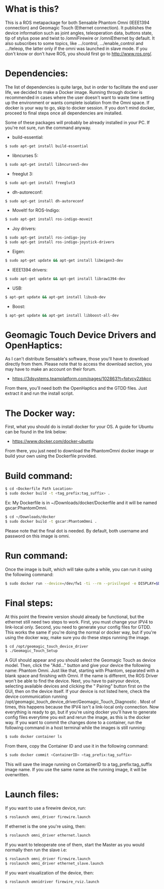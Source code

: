 # What is this?
This is a ROS metapackage for both Sensable Phantom Omni (IEEE1394 connection) 
and Geomagic Touch (Ethernet connection). It publishes the device information 
such as joint angles, teleoperation data, buttons state, tip of stylus pose and 
twist to /omniFirewire or /omniEthernet by default. It also subscribes to some
topics, like .../control, .../enable_control and .../teleop, the latter only if 
the omni was launched in slave mode. If you don't know or don't have ROS, you
should first go to http://www.ros.org/.

# Dependencies:
The list of dependencies is quite large, but in order to facilitate the end user
life, we decided to make a Docker image. Running through docker is recommended
in cases where the user doesn't want to waste time setting up the environment or
wants complete isolation from the Omni space. If docker is your way to go, skip 
to docker session. If you don't mind docker, proceed to final steps once all
dependencies are installed.

Some of these packages will probably be already installed in your PC. If you're
not sure, run the command anyway.

- build-essential:
```sh 
$ sudo apt-get install build-essential 
```

- libncurses 5:
```sh
$ sudo apt-get install libncurses5-dev
```

- freeglut 3:
```sh
$ sudo apt-get install freeglut3
```

- dh-autoreconf:
```sh
$ sudo apt-get install dh-autoreconf
```

- MoveIt! for ROS-Indigo:
```sh
$ sudo apt-get install ros-indigo-moveit
```

- Joy drivers:
```sh 
$ sudo apt-get install ros-indigo-joy 
$ sudo apt-get install ros-indigo-joystick-drivers 
```

- Eigen:
```sh 
$ sudo apt-get update && apt-get install libeigen3-dev 
```

- IEEE1394 drivers:
```sh 
$ sudo apt-get update && apt-get install libraw1394-dev
```

- USB:
```sh 
$ apt-get update && apt-get install libusb-dev 
```

- Boost:
```sh 
$ apt-get update && apt-get install libboost-all-dev 
``` 

# Geomagic Touch Device Drivers and OpenHaptics:
As I can't distribute Sensable's software, those you'll have to download directly
from them. Please note that to access the download section, you may have to make
an account on their forum.

- https://3dsystems.teamplatform.com/pages/102863?t=fptvcy2zbkcc

From there, you'll need both the OpenHaptics and the GTDD files. Just extract it
and run the install script.

# The Docker way:
First, what you should do is install docker for your OS. A guide for Ubuntu 
can be found in the link below:

- https://www.docker.com/docker-ubuntu

From there, you just need to download the PhantomOmni docker image or build your
own using the Dockerfile provided.
# Build command:
```sh 
$ cd <Dockerfile Path Location>
$ sudo docker build -t <tag_prefix:tag_suffix> .
```
Ex: My Dockerfile is in ~/Downloads/docker/Dockerfile and it will be named 
gscar:PhantomOmni.
```sh 
$ cd ~/Downloads/docker
$ sudo docker build -t gscar:PhantomOmni .
```
Please note that the final dot is needed.
By default, both username and password on this image is omni.

# Run command:
Once the image is built, which will take quite a while, you can run it using the
following command:
```sh 
$ sudo docker run --device=/dev/fw1 -ti --rm --privileged -e DISPLAY=$DISPLAY -v /tmp/.X11-unix:/tmp/.X11-unix -ti --device=/dev/bus/usb/001/005 --net=host gscar:PhantomOmni
```

# Final steps:
At this point the firewire version should already be functional, but the 
ethernet still need two steps to work. First, you must change your IPV4 to
link-local only. 
Second, you need to generate your config files for GTDD. This 
works the same if you're doing the normal or docker way, but if you're using the 
docker way, make sure you do these steps running the image.
```sh 
$ cd /opt/geomagic_touch_device_driver
$ ./Geomagic_Touch_Setup 
```
A GUI should appear and you should select the Geomagic Touch as device model.
Then, click the "Add..." button and give your device the following name: Phantom
Omni. Just like that, starting with Phantom, separated with a blank space and 
finishing with Omni. If the name is different, the ROS Driver won't be able to 
find the device. Next, you have to pairyour device, selecting available devices
and clicking the " Pairing" button first on the GUI, then on the device itself. 
If your device is not listed here, check the device communication running 
/opt/geomagic_touch_device_driver/Geomagic_Touch_Diagnostic . Most of times, this happens because the IPV4 isn't
a link-local only connection. Now everything is ready to go, but if you're using
docker you'll have to generate config files everytime you exit and rerun the 
image, as this is the docker way. If you want to commit the changes done to a 
container, run the following command in a host terminal while the images is 
still running:
```sh 
$ sudo docker container ls 
```
From there, copy the Container ID and use it in the following command:
```sh 
$ sudo docker commit <ContainerID> <tag_prefix:tag_suffix>
```
This will save the image running on ContainerID to a tag_prefix:tag_suffix image
name. If you use the same name as the running image, it will be overwritten.

# Launch files:
If you want to use a firewire device, run:
```sh 
$ roslaunch omni_driver firewire.launch
```
If ethernet is the one you're using, then:
```sh 
$ roslaunch omni_driver ethernet.launch
```
If you want to teleoperate one of them, start the Master as you would normally
then run the slave i.e:
```sh 
$ roslaunch omni_driver firewire.launch
$ roslaunch omni_driver ethernet_slave.launch
```
If you want visualization of the device, then:
```sh 
$ roslaunch omnidriver firewire_rviz.launch
```